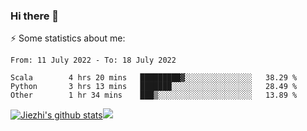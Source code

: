 ### Hi there 👋

⚡ Some statistics about me:


<!--START_SECTION:waka-->

```text
From: 11 July 2022 - To: 18 July 2022

Scala        4 hrs 20 mins   █████████▓░░░░░░░░░░░░░░░   38.29 %
Python       3 hrs 13 mins   ███████░░░░░░░░░░░░░░░░░░   28.49 %
Other        1 hr 34 mins    ███▒░░░░░░░░░░░░░░░░░░░░░   13.89 %
```

<!--END_SECTION:waka-->





[![Jiezhi's github stats](https://github-readme-stats.vercel.app/api?username=Jiezhi&show_icons=true)](https://github.com/Jiezhi/github-readme-stats)[![](https://stats.justsong.cn/api/leetcode/?username=Jiezhi)](https://leetcode.com/Jiezhi/) 
<!--
[![Top Langs](https://github-readme-stats.vercel.app/api/top-langs/?username=Jiezhi&hide=javascript,html)](https://github.com/Jiezhi/github-readme-stats)

**Jiezhi/Jiezhi** is a ✨ _special_ ✨ repository because its `README.md` (this file) appears on your GitHub profile.

Here are some ideas to get you started:

- 🔭 I’m currently working on ...
- 🌱 I’m currently learning ...
- 👯 I’m looking to collaborate on ...
- 🤔 I’m looking for help with ...
- 💬 Ask me about ...
- 📫 How to reach me: ...
- 😄 Pronouns: ...
- ⚡ Fun fact: ...
-->

